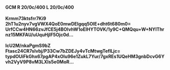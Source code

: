 #### GCM R 20/0c/400 L 20/0c/400
**Krmm73ktsfrr7Ki9**<br/>**2hT1u2nyv7vgVWX4QoE0mwDEIgqq5OIE+dht6t680m0=**<br/>**UrfCCw4HN66zvJfCE5j4BOIvhW1oEIHYTOVK/1y9C+QMQqu+W+NYlThrnz15MKFAU/uUquHjlF5Ojc0d...**<br/><br/>
**IcU2M/nkaPgmS9bZ**<br/>**Ftasc24CR7sIvbj/P33Cw7bZDEJy4vTcMtwgTeflLjc=**<br/>**typdOUiFkGhx67pgAP4xOlu96e1ZukL7Yur/7gxREs1UQeHM3gnbDcvG6Yvh2VyV9P8vM3LXIs5e0MoR...**
